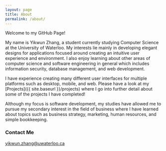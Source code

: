 ```yaml
---
layout: page
title: About
permalink: /about/
---
```


Welcome to my GitHub Page!

My name is Yikwun Zhang, a student currently studying Computer Science at the University of Waterloo. My interests lie mainly in developing elegant designs for applications focused around creating an intuitive user experience and environment. I also enjoy learning about other areas of computer science and software engineering in general which includes information security, database management, and web development. 

I have experience creating many different user interfaces for multiple platforms such as desktop, mobile, and web. Please have a look at my [Projects]({{ site.baseurl }}/projects) where I go into further detail about some of the projects I have completed!

Although my focus is software development, my studies have allowed me to pursue my secondary interest in the field of business where I have learned about topics such as business strategy, marketing, human resources, and simple bookkeeping. 

### Contact Me

[yikwun.zhang@uwaterloo.ca](mailto:yikwun.zhang@uwaterloo.ca)
